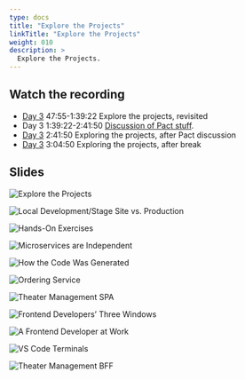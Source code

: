 ```yaml
---
type: docs
title: "Explore the Projects"
linkTitle: "Explore the Projects"
weight: 010
description: >
  Explore the Projects.
---
```


## Watch the recording

 - [Day 3](https://onbeco.sharepoint.com/sites/Technology/Shared%20Documents/General/Architecture/Presentations/Onbe%20Microservices%20Bootcamp/Recorded%20Sessions/Bootcamp%202021-09-17%20Day%203.mp4)
   47:55-1:39:22 Explore the projects, revisited
 - Day 3 1:39:22-2:41:50 [Discussion of Pact stuff](../pact/).
 - [Day 3](https://onbeco.sharepoint.com/sites/Technology/Shared%20Documents/General/Architecture/Presentations/Onbe%20Microservices%20Bootcamp/Recorded%20Sessions/Bootcamp%202021-09-17%20Day%203.mp4)
   2:41:50 Exploring the projects, after Pact discussion
 - [Day 3](https://onbeco.sharepoint.com/sites/Technology/Shared%20Documents/General/Architecture/Presentations/Onbe%20Microservices%20Bootcamp/Recorded%20Sessions/Bootcamp%202021-09-17%20Day%203.mp4)
   3:04:50 Exploring the projects, after break

## Slides
![Explore the Projects](/images/bootcamp-slides/microservices-bootcamp/Slide70.PNG)

![Local Development/Stage Site vs. Production](/images/bootcamp-slides/microservices-bootcamp/Slide18.PNG)

![Hands-On Exercises](/images/bootcamp-slides/microservices-bootcamp/Slide72.PNG)

![Microservices are Independent](/images/bootcamp-slides/microservices-bootcamp/Slide73.PNG)

![How the Code Was Generated](/images/bootcamp-slides/microservices-bootcamp/Slide74.PNG)

![Ordering Service](/images/bootcamp-slides/microservices-bootcamp/Slide75.PNG)

![Theater Management SPA](/images/bootcamp-slides/microservices-bootcamp/Slide76.PNG)

![Frontend Developers’ Three Windows](/images/bootcamp-slides/microservices-bootcamp/Slide77.PNG)

![A Frontend Developer at Work](/images/bootcamp-slides/microservices-bootcamp/Slide78.PNG)

![VS Code Terminals](/images/bootcamp-slides/microservices-bootcamp/Slide79.PNG)

![Theater Management BFF](/images/bootcamp-slides/microservices-bootcamp/Slide80.PNG)
